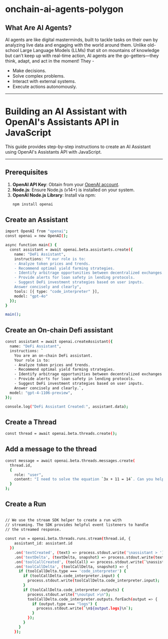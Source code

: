 # onchain-ai-agents-polygon

## What Are AI Agents?
AI agents are like digital masterminds, built to tackle tasks on their own by analyzing live data and engaging with the world around them. Unlike old-school Large Language Models (LLMs) that sit on mountains of knowledge but can’t keep up with real-time action, AI agents are the go-getters—they think, adapt, and act in the moment! They - 

- Make decisions.
- Solve complex problems.
- Interact with external systems.
- Execute actions autonomously.

---

# Building an AI Assistant with OpenAI's Assistants API in JavaScript

This guide provides step-by-step instructions to create an AI Assistant using OpenAI's Assistants API with JavaScript.

---

## Prerequisites

1. **OpenAI API Key**: Obtain from your [OpenAI account](https://platform.openai.com/account/api-keys).
2. **Node.js**: Ensure Node.js (v14+) is installed on your system.
3. **OpenAI Node.js Library**: Install via npm:
   ```bash
   npm install openai

## Create an Assistant 

```bash
import OpenAI from "openai";
const openai = new OpenAI();

async function main() {
  const assistant = await openai.beta.assistants.create({
    name: "DeFi Assistant",
    instructions: "Y our role is to:
    - Analyze token prices and trends.
    - Recommend optimal yield farming strategies.
    - Identify arbitrage opportunities between decentralized exchanges.
    - Provide alerts for loan safety in lending protocols.
    - Suggest DeFi investment strategies based on user inputs.
    Answer concisely and clearly",
    tools: [{ type: "code_interpreter" }],
    model: "gpt-4o"
  });
}

main();

```
## Create an On-chain Defi assistant 

```bash
const assistant = await openai.createAssistant({
  name: "DeFi Assistant",
  instructions: `
    You are an on-chain DeFi assistant.
    Your role is to:
    - Analyze token prices and trends.
    - Recommend optimal yield farming strategies.
    - Identify arbitrage opportunities between decentralized exchanges.
    - Provide alerts for loan safety in lending protocols.
    - Suggest DeFi investment strategies based on user inputs.
    Answer concisely and clearly.`,
  model: "gpt-4-1106-preview",
});

console.log("DeFi Assistant Created:", assistant.data);

```
## Create a Thread 

```bash
const thread = await openai.beta.threads.create();
```

## Add a message to the thread 

```bash
const message = await openai.beta.threads.messages.create(
  thread.id,
  {
    role: "user",
    content: "I need to solve the equation `3x + 11 = 14`. Can you help me?"
  }
);
```

## Create a Run 

```bash

// We use the stream SDK helper to create a run with
// streaming. The SDK provides helpful event listeners to handle 
// the streamed response.
 
const run = openai.beta.threads.runs.stream(thread.id, {
    assistant_id: assistant.id
  })
    .on('textCreated', (text) => process.stdout.write('\nassistant > '))
    .on('textDelta', (textDelta, snapshot) => process.stdout.write(textDelta.value))
    .on('toolCallCreated', (toolCall) => process.stdout.write(`\nassistant > ${toolCall.type}\n\n`))
    .on('toolCallDelta', (toolCallDelta, snapshot) => {
      if (toolCallDelta.type === 'code_interpreter') {
        if (toolCallDelta.code_interpreter.input) {
          process.stdout.write(toolCallDelta.code_interpreter.input);
        }
        if (toolCallDelta.code_interpreter.outputs) {
          process.stdout.write("\noutput >\n");
          toolCallDelta.code_interpreter.outputs.forEach(output => {
            if (output.type === "logs") {
              process.stdout.write(`\n${output.logs}\n`);
            }
          });
        }
      }
    });


```




